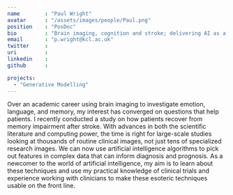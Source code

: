 ```yaml
---
name        : "Paul Wright"
avatar      : "/assets/images/people/Paul.png"
position    : "PosDoc"
bio         : "Brain imaging, cognition and stroke; delivering AI as a clinician-usable tool"
email       : "p.wright@kcl.ac.uk"
twitter     :
uri         :
linkedin    :
github      :

projects:
  - "Generative Modelling"
---
```


Over an academic career using brain imaging to investigate emotion, language, and memory, my interest has converged on questions that help patients. I recently conducted a study on how patients recover from memory impairment after stroke. With advances in both the scientific literature and computing power, the time is right for large-scale studies looking at thousands of routine clinical images, not just tens of specialized research images. We can now use artificial intelligence algorithms to pick out features in complex data that can inform diagnosis and prognosis. As a newcomer to the world of artificial intelligence, my aim is to learn about these techniques and use my practical knowledge of clinical trials and experience working with clinicians to make these esoteric techniques usable on the front line.
